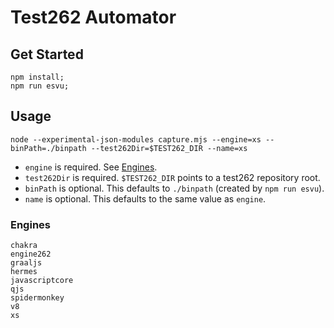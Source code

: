 # Test262 Automator



## Get Started

```
npm install;
npm run esvu;
```


## Usage 

```
node --experimental-json-modules capture.mjs --engine=xs --binPath=./binpath --test262Dir=$TEST262_DIR --name=xs
```

- `engine` is required. See [Engines](#engines).
- `test262Dir` is required. `$TEST262_DIR` points to a test262 repository root.
- `binPath` is optional. This defaults to `./binpath` (created by `npm run esvu`).
- `name` is optional. This defaults to the same value as `engine`.

### Engines

```
chakra
engine262
graaljs
hermes
javascriptcore
qjs
spidermonkey
v8
xs
```
